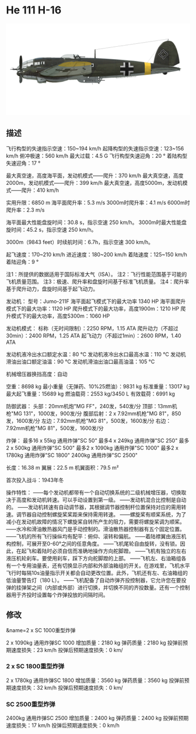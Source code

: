 # He 111 H-16

![he111h16](../images/he111h16.png)

## 描述

飞行构型的失速指示空速：150~194 km/h
起降构型的失速指示空速：123~156 km/h
俯冲极速：560 km/h
最大过载：4.5 G
飞行构型失速迎角：20 °
着陆构型失速迎角：17 °

最大真空速，高度海平面，发动机模式——爬升：370 km/h
最大真空速，高度2000m，发动机模式——爬升：399 km/h
最大真空速，高度5000m，发动机模式——爬升：410 km/h

实用升限：6850 m
海平面爬升率：5.3 m/s
3000m时爬升率：4.1 m/s
6000m时爬升率：2.3 m/s

海平面最大性能盘旋时间：30.8 s，指示空速 250 km/h。
3000m时最大性能盘旋时间：45.2 s，指示空速 250 km/h。

3000m（9843 feet）时续航时间：6.7h，指示空速 300 km/h。

起飞速度：170~210 km/h
进近速度：180~200 km/h
着陆速度：125~150 km/h
着陆迎角：9 °

注1：所提供的数据适用于国际标准大气（ISA）。
注2：飞行性能范围基于可能的飞机质量范围。
注3：极速、爬升率和盘旋时间基于标准飞机质量。
注4：爬升率基于爬升动力，盘旋时间基于起飞动力。

发动机：
型号：Jumo-211F
海平面起飞模式下的最大功率 1340 HP
海平面爬升模式下的最大功率：1120 HP
爬升模式下的最大功率，高度1900m：1210 HP
爬升模式下的最大功率，高度5300m：1060 HP

发动机模式：
标称（无时间限制）：2250 RPM，1.15 ATA
爬升动力（不超过30min）：2400 RPM，1.25 ATA
起飞动力（不超过1min）：2600 RPM，1.40 ATA

发动机液冷出水口额定水温：80 °C
发动机液冷出水口最高水温：110 °C
发动机滑油出油口额定油温：90 °C
发动机滑油出油口最高油温：105 °C

机械增压器换挡高度：自动 

空重：8698 kg
最小重量（无弹药、10%25燃油）：9831 kg
标准重量：13017 kg
最大起飞重量：15689 kg
燃油载荷：2553 kg/3450 L
有效载荷：6991 kg

防御武器：
头部：20mm机炮"MG FF"，240发，540发/分
顶部：13mm机枪"MG 131"，1000发，900发/分
腹部后射：2 x 7.92mm机枪"MG 81"，850发，1600发/分
左边：7.92mm机枪"MG 81"，500发，1600发/分
右边：7.92mm机枪"MG 81"，500发，1600发/分

炸弹：
最多16 x 55kg 通用炸弹"SC 50"
最多4 x 249kg 通用炸弹"SC 250"
最多2 x 500kg 通用炸弹"SC 500"
最多2 x 1090kg 通用炸弹"SC 1000"
最多2 x 1780kg 通用炸弹"SC 1800"
2400kg 通用炸弹"SC 2500"

长度：16.38 m
翼展：22.5 m
机翼面积：79.5 m²

首次投入战斗：1943年冬

操作特性：
——每个发动机都带有一个自动切换系统的二级机械增压器，切换取决于高度和发动机转速。可以手动设置到第一级。
——发动机混合比控制是自动的。
——发动机转速有自动调节器，其根据调节器控制杆位置保持对应的需用转速。调节器自动控制螺旋桨桨距来保持需用转速。
——螺旋桨有顺桨系统，为了减小在发动机故障的情况下螺旋桨自转所产生的阻力，需要将螺旋桨调为顺桨。
——水冷和滑油散热器风门是手动控制的。滑油散热器控制器有五个固定位置。
——飞机的所有飞行操纵均有配平：俯仰、滚转和偏航。
——着陆襟翼由液压机构控制，可展开至0-60°之间的任意角度。
——飞机尾轮自由旋转，没有锁。因此，在起飞和着陆时必须自信而准确地操作方向舵脚蹬。
——飞机有独立的左右液压机轮刹车。要使用刹车，踩下方向舵脚蹬的上部。
——飞机左、右油箱组各有一个专用油量表，还有切换显示内部和外部油箱组的开关。在游戏里，飞机水平飞行时每隔10s油量指示开关都会自动更改位置。此外，飞机还有左、右油箱组的低油量警告灯（180 L）。
——飞机配备了自动炸弹齐投控制器，它允许您在要投弹的挂弹架之间（内部或外部）进行切换，并切换不同的齐投数量。还有一个控制器用于齐投时设置每个炸弹投放的间隔时间。

## 修改
&name=2 x SC 1000重型炸弹

2 x 1090kg 通用炸弹SC 1000
增加质量：2180 kg
弹药质量：2180 kg
投弹前预期速度损失：23 km/h
投弹后预期速度损失：0 km/
### 2 x SC 1800重型炸弹

2 x 1780kg 通用炸弹SC 1800
增加质量：3560 kg
弹药质量：3560 kg
投弹前预期速度损失：32 km/h
投弹后预期速度损失：0 km/
### SC 2500重型炸弹

2400kg 通用炸弹SC 2500
增加质量：2400 kg
弹药质量：2400 kg
投弹前预期速度损失：17 km/h
投弹后预期速度损失：0 km/h